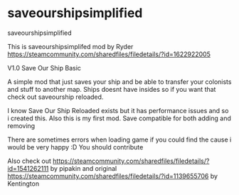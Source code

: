 # saveourshipsimplified
saveourshipsimplified

This is saveourshipsimplifed mod by Ryder
https://steamcommunity.com/sharedfiles/filedetails/?id=1622922005


V1.0
Save Our Ship Basic

A simple mod that just saves your ship and be able to transfer your colonists and stuff to another map.
Ships doesnt have insides so if you want that check out saveourship reloaded.

I know Save Our Ship Reloaded exists but it has performance issues and so i created this.
Also this is my first mod. Save compatible for both adding and removing

There are sometimes errors when loading game if you could find the cause i would be very happy :D
You should contribute

Also check out https://steamcommunity.com/sharedfiles/filedetails/?id=1541262111
by pipakin
and original https://steamcommunity.com/sharedfiles/filedetails/?id=1139655706
by Kentington
